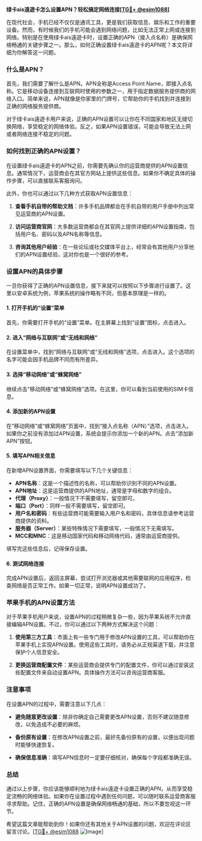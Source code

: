 **绿卡ais遠遊卡怎么设置APN？轻松搞定网络连接[[TG💪+ @esim1088](https://t.me/s/esim1088)]**

在现代社会，手机已经不仅仅是通讯工具，更是我们获取信息、娱乐和工作的重要设备。然而，有时候我们的手机可能会遇到网络问题，比如无法正常上网或连接到网络。特别是在使用绿卡ais遠遊卡时，设置正确的APN（接入点名称）是确保网络畅通的关键步骤之一。那么，如何正确设置绿卡ais遠遊卡的APN呢？本文将详细为你解答这一问题。

### 什么是APN？

首先，我们需要了解什么是APN。APN全称是Access Point Name，即接入点名称。它是移动设备连接到互联网时使用的参数之一，用于指定数据服务提供商的网络入口。简单来说，APN就像是你家里的门牌号，它帮助你的手机找到并连接到正确的网络服务提供商。

对于绿卡ais遠遊卡用户来说，正确的APN设置可以让你在不同国家和地区无缝切换网络，享受稳定的网络体验。反之，如果APN设置错误，可能会导致无法上网或者网络连接不稳定的问题。

### 如何找到正确的APN设置？

在设置绿卡ais遠遊卡的APN之前，你需要先确认你的运营商提供的APN设置信息。通常情况下，运营商会在其官方网站上提供这些信息。如果你不确定具体的操作步骤，可以直接联系客服询问。

此外，你也可以通过以下几种方式获取APN设置信息：

1. **查看手机自带的帮助文档**：许多手机品牌都会在手机自带的用户手册中列出常见运营商的APN设置。
   
2. **访问运营商官网**：大多数运营商都会在其官网上提供详细的APN设置指南，包括用户名、密码以及APN名称等信息。

3. **咨询其他用户经验**：在一些论坛或社交媒体平台上，经常会有其他用户分享他们的APN设置经验，这对你也是一个很好的参考。

### 设置APN的具体步骤

一旦你获得了正确的APN设置信息，接下来就可以按照以下步骤进行设置了。这里以安卓系统为例，苹果系统的操作略有不同，但基本原理是一样的。

#### 1. 打开手机的“设置”菜单

首先，你需要打开手机的“设置”菜单。在主屏幕上找到“设置”图标，点击进入。

#### 2. 进入“网络与互联网”或“无线和网络”

在设置菜单中，找到“网络与互联网”或“无线和网络”选项，点击进入。这个选项的名字可能会因手机品牌不同而有所差异。

#### 3. 选择“移动网络”或“蜂窝网络”

继续点击“移动网络”或“蜂窝网络”选项。在这里，你可以看到当前使用的SIM卡信息。

#### 4. 添加新的APN设置

在“移动网络”或“蜂窝网络”页面中，找到“接入点名称（APN）”选项，点击进入。如果你之前没有添加过APN设置，系统会提示你添加一个新的APN。点击“添加新APN”按钮。

#### 5. 填写APN相关信息

在新增APN设置界面，你需要填写以下几个关键信息：

- **APN名称**：这是一个描述性的名称，可以帮助你识别不同的APN设置。
- **APN地址**：这是运营商提供的APN地址，通常是字母和数字的组合。
- **代理（Proxy）**：一般情况下不需要填写，留空即可。
- **端口（Port）**：同样一般不需要填写，留空即可。
- **用户名和密码**：有些运营商可能需要输入用户名和密码，具体信息请参考运营商提供的资料。
- **服务器（Server）**：某些特殊情况下需要填写，一般情况下无需填写。
- **MCC和MNC**：这是移动国家代码和移动网络代码，通常由运营商提供。

填写完这些信息后，记得保存设置。

#### 6. 测试网络连接

完成APN设置后，返回主屏幕，尝试打开浏览器或其他需要联网的应用程序，检查网络是否正常工作。如果一切正常，说明APN设置成功了。

### 苹果手机的APN设置方法

对于苹果手机用户来说，设置APN的过程稍微复杂一些，因为苹果系统不允许直接编辑APN设置。不过，你可以通过以下两种方式解决这个问题：

1. **使用第三方工具**：市面上有一些专门用于修改APN设置的工具，可以帮助你在苹果手机上实现APN设置。使用这些工具时，请务必从正规渠道下载，并注意保护个人信息安全。

2. **更换运营商配置文件**：某些运营商会提供专门的配置文件，你可以通过安装这些配置文件来自动设置APN。具体操作方法可以咨询运营商客服。

### 注意事项

在设置APN的过程中，需要注意以下几点：

- **避免随意更改设置**：除非你确定自己需要更改APN设置，否则不建议随意修改，以免造成不必要的麻烦。
  
- **备份原有设置**：在修改APN设置之前，最好先备份原有的设置，以便出现问题时能够快速恢复。

- **确保信息准确**：填写APN信息时一定要仔细核对，确保每个字段都准确无误。

### 总结

通过以上步骤，你应该能够顺利地为绿卡ais遠遊卡设置正确的APN，从而享受稳定流畅的网络体验。如果你在设置过程中遇到任何问题，可以随时联系运营商客服寻求帮助。记住，正确的APN设置是确保网络畅通的基础，所以不要忽视这一环节。

希望这篇文章能帮助到你！如果你还有其他关于APN设置的问题，欢迎在评论区留言讨论。[[TG💪+ @esim1088](https://t.me/s/esim1088) ![Image](https://i.postimg.cc/4NQfJmqS/Snipaste-2025-05-13-00-14-12.png)]